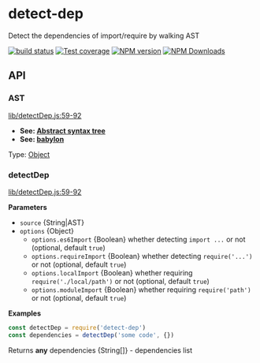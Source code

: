 # detect-dep

Detect the dependencies of import/require by walking AST

[![build status](https://img.shields.io/travis/imcuttle/detect-dep/master.svg?style=flat-square)](https://travis-ci.org/imcuttle/detect-dep)
[![Test coverage](https://img.shields.io/codecov/c/github/imcuttle/detect-dep.svg?style=flat-square)](https://codecov.io/github/imcuttle/detect-dep?branch=master)
[![NPM version](https://img.shields.io/npm/v/detect-dep.svg?style=flat-square)](https://www.npmjs.com/package/detect-dep)
[![NPM Downloads](https://img.shields.io/npm/dm/detect-dep.svg?style=flat-square&maxAge=43200)](https://www.npmjs.com/package/detect-dep)

## API

<!-- Generated by documentation.js. Update this documentation by updating the source code. -->

### AST

[lib/detectDep.js:59-92](https://github.com/imcuttle/detect-dep/blob/90b112f99347c4cec0edeb0815de0d83877485a6/lib/detectDep.js#L59-L92 "Source code on GitHub")

-   **See: [Abstract syntax tree](https://en.wikipedia.org/wiki/Abstract_syntax_tree)**
-   **See: [babylon](https://github.com/babel/babel/tree/master/packages/babylon)**

Type: [Object](https://developer.mozilla.org/docs/Web/JavaScript/Reference/Global_Objects/Object)

### detectDep

[lib/detectDep.js:59-92](https://github.com/imcuttle/detect-dep/blob/90b112f99347c4cec0edeb0815de0d83877485a6/lib/detectDep.js#L59-L92 "Source code on GitHub")

**Parameters**

-   `source`  {String|AST}
-   `options`  {Object}
    -   `options.es6Import`  {Boolean}
         whether detecting `import ...` or not (optional, default `true`)
    -   `options.requireImport`  {Boolean}
         whether detecting `require('...')` or not (optional, default `true`)
    -   `options.localImport`  {Boolean}
         whether requiring `require('./local/path')` or not (optional, default `true`)
    -   `options.moduleImport`  {Boolean}
         whether requiring `require('path')` or not (optional, default `true`)

**Examples**

```javascript
const detectDep = require('detect-dep')
const dependencies = detectDep('some code', {})
```

Returns **any** dependencies {String\[]} - dependencies list
